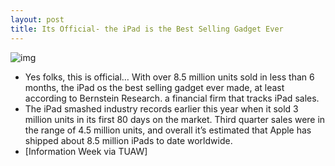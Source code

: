 ```yaml
---
layout: post
title: Its Official- the iPad is the Best Selling Gadget Ever
---
```

![img](http://media.idownloadblog.com/wp-content/uploads/2010/10/iPad-is-King.jpg)
* Yes folks, this is official… With over 8.5 million units sold in less than 6 months, the iPad os the best selling gadget ever made, at least according to Bernstein Research. a financial firm that tracks iPad sales.
* The iPad smashed industry records earlier this year when it sold 3 million units in its first 80 days on the market. Third quarter sales were in the range of 4.5 million units, and overall it’s estimated that Apple has shipped about 8.5 million iPads to date worldwide.
* [Information Week via TUAW]

